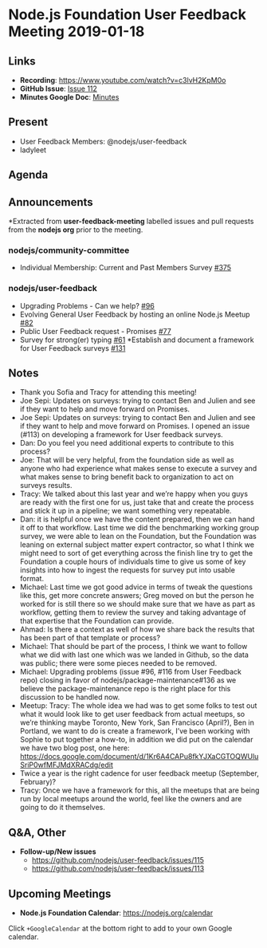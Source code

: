 # Node.js Foundation User Feedback Meeting 2019-01-18
## Links

* **Recording**: https://www.youtube.com/watch?v=c3lvH2KpM0o
* **GitHub Issue**: [Issue 112](https://github.com/nodejs/user-feedback/issues/112)
* **Minutes Google Doc**: [Minutes](https://docs.google.com/document/d/1CXUIUmT9RF8h7kfQQBjlnOz7aIhEXA3ucKZfi9f216s/)

## Present

* User Feedback Members: @nodejs/user-feedback
* ladyleet


## Agenda

## Announcements

*Extracted from **user-feedback-meeting** labelled issues and pull requests from the **nodejs org** prior to the meeting.

### nodejs/community-committee

* Individual Membership: Current and Past Members Survey [#375](https://github.com/nodejs/community-committee/issues/375)

### nodejs/user-feedback

* Upgrading Problems - Can we help? [#96](https://github.com/nodejs/user-feedback/issues/96)
* Evolving General User Feedback by hosting an online Node.js Meetup [#82](https://github.com/nodejs/user-feedback/issues/82)
* Public User Feedback request - Promises [#77](https://github.com/nodejs/user-feedback/issues/77)
* Survey for strong(er) typing [#61](https://github.com/nodejs/user-feedback/issues/61)
*Establish and document a framework for User Feedback surveys [#131](https://github.com/nodejs/user-feedback/issues/113)

## Notes
* Thank you Sofia and Tracy for attending this meeting!
* Joe Sepi: Updates on surveys: trying to contact Ben and Julien and see if they want to help and move forward on Promises.
* Joe Sepi: Updates on surveys: trying to contact Ben and Julien and see if they want to help and move forward on Promises. I opened an issue (#113) on developing a framework for User feedback surveys. 
* Dan: Do you feel you need additional experts to contribute to this process?
* Joe: That will be very helpful, from the foundation side as well as anyone who had experience what makes sense to execute a survey and what makes sense to bring benefit back to organization to act on surveys results.
* Tracy: We talked about this last year  and we’re happy when you guys are ready with the first one for us, just take that and create the process and stick it up in a pipeline; we want something very repeatable. 
* Dan: it is helpful once we have the content prepared, then we can hand it off to that workflow. Last time we did the benchmarking working group survey, we were able to lean on the Foundation, but the Foundation was leaning on external subject matter expert contractor, so what I think we might need  to sort of get everything across the finish line try to get the Foundation a couple hours of individuals time to give us some of key insights into how to ingest the requests for survey put into usable format. 
* Michael: Last time we got good advice in terms of tweak the questions like this, get more concrete answers; Greg moved on but the person he worked for is still there so we should make sure that we have as part as workflow, getting them to review the survey and taking advantage of that expertise that the Foundation can provide.
* Ahmad: Is there a context as well of how we share back the results that has been part of that template or process?
* Michael: That should be part of the process, I think we want to follow what we did with last one which was we landed in Github, so the data was public; there were some pieces needed to be removed.
* Michael: Upgrading problems (issue #96, #116 from User Feedback repo) closing in favor of nodejs/package-maintenance#136 as we believe the package-maintenance repo is the right place for this discussion to be handled now.
* Meetup: Tracy: The whole idea we had was to get some folks to test out what it would look like to get user feedback from actual meetups, so we’re thinking maybe Toronto, New York, San Francisco (April?), Ben in Portland, we want to do is create a framework, I’ve been working with Sophie to put together a how-to, in addition we did put on the calendar we have two blog post, one here: https://docs.google.com/document/d/1Kr6A4CAPu8fkYJXaCGTOQWUluSriP0wfMFJMdXRACdg/edit 
* Twice a year is the right cadence for user feedback meetup  (September, February)? 
* Tracy: Once we have a framework for this, all the meetups that are being run by local meetups around the world, feel like the owners and are going to do it themselves.
 
## Q&A, Other
 * **Follow-up/New issues**
    * https://github.com/nodejs/user-feedback/issues/115
    * https://github.com/nodejs/user-feedback/issues/113

## Upcoming Meetings

* **Node.js Foundation Calendar**: https://nodejs.org/calendar

Click `+GoogleCalendar` at the bottom right to add to your own Google calendar.

